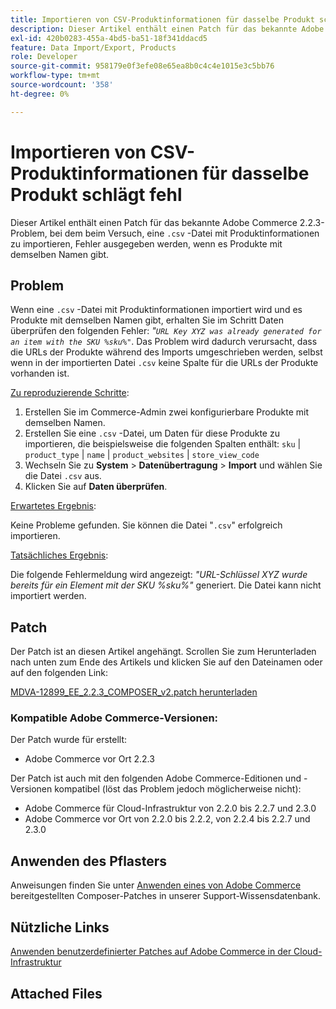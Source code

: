 ```yaml
---
title: Importieren von CSV-Produktinformationen für dasselbe Produkt schlägt fehl
description: Dieser Artikel enthält einen Patch für das bekannte Adobe Commerce 2.2.3-Problem, bei dem beim Versuch, eine ".csv"-Datei mit Produktinformationen zu importieren, Fehler ausgegeben werden, wenn es Produkte mit demselben Namen gibt.
exl-id: 420b0283-455a-4bd5-ba51-18f341ddacd5
feature: Data Import/Export, Products
role: Developer
source-git-commit: 958179e0f3efe08e65ea8b0c4c4e1015e3c5bb76
workflow-type: tm+mt
source-wordcount: '358'
ht-degree: 0%

---
```


# Importieren von CSV-Produktinformationen für dasselbe Produkt schlägt fehl

Dieser Artikel enthält einen Patch für das bekannte Adobe Commerce 2.2.3-Problem, bei dem beim Versuch, eine `.csv` -Datei mit Produktinformationen zu importieren, Fehler ausgegeben werden, wenn es Produkte mit demselben Namen gibt.

## Problem

Wenn eine `.csv` -Datei mit Produktinformationen importiert wird und es Produkte mit demselben Namen gibt, erhalten Sie im Schritt Daten überprüfen den folgenden Fehler: *&quot;`URL Key XYZ was already generated for an item with the SKU %sku%"`*. Das Problem wird dadurch verursacht, dass die URLs der Produkte während des Imports umgeschrieben werden, selbst wenn in der importierten Datei `.csv` keine Spalte für die URLs der Produkte vorhanden ist.

<u>Zu reproduzierende Schritte</u>:

1. Erstellen Sie im Commerce-Admin zwei konfigurierbare Produkte mit demselben Namen.
1. Erstellen Sie eine `.csv` -Datei, um Daten für diese Produkte zu importieren, die beispielsweise die folgenden Spalten enthält: `sku` | `product_type` | `name` | `product_websites` | `store_view_code`
1. Wechseln Sie zu **System** > **Datenübertragung** > **Import** und wählen Sie die Datei `.csv` aus.
1. Klicken Sie auf **Daten überprüfen**.

<u>Erwartetes Ergebnis</u>:

Keine Probleme gefunden. Sie können die Datei &quot;`.csv`&quot; erfolgreich importieren.

<u>Tatsächliches Ergebnis</u>:

Die folgende Fehlermeldung wird angezeigt: *&quot;URL-Schlüssel XYZ wurde bereits für ein Element mit der SKU %sku%&quot;* generiert. Die Datei kann nicht importiert werden.

## Patch

Der Patch ist an diesen Artikel angehängt. Scrollen Sie zum Herunterladen nach unten zum Ende des Artikels und klicken Sie auf den Dateinamen oder auf den folgenden Link:

[MDVA-12899\_EE\_2.2.3\_COMPOSER\_v2.patch herunterladen](assets/MDVA-12899_EE_2.2.3_COMPOSER_v2.patch.zip)

### Kompatible Adobe Commerce-Versionen:

Der Patch wurde für erstellt:

* Adobe Commerce vor Ort 2.2.3

Der Patch ist auch mit den folgenden Adobe Commerce-Editionen und -Versionen kompatibel (löst das Problem jedoch möglicherweise nicht):

* Adobe Commerce für Cloud-Infrastruktur von 2.2.0 bis 2.2.7 und 2.3.0
* Adobe Commerce vor Ort von 2.2.0 bis 2.2.2, von 2.2.4 bis 2.2.7 und 2.3.0

## Anwenden des Pflasters

Anweisungen finden Sie unter [Anwenden eines von Adobe Commerce](/help/how-to/general/how-to-apply-a-composer-patch-provided-by-magento.md) bereitgestellten Composer-Patches in unserer Support-Wissensdatenbank.

## Nützliche Links

[Anwenden benutzerdefinierter Patches auf Adobe Commerce in der Cloud-Infrastruktur](https://devdocs.magento.com/guides/v2.3/cloud/project/project-patch.html)

## Attached Files
